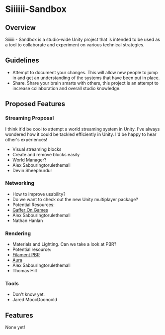 # Siiiiii-Sandbox

## Overview
Siiiiii - Sandbox is a studio-wide Unity project that is intended to be used as a tool to collaborate and experiment on various technical strategies.

## Guidelines
- Attempt to document your changes. This will allow new people to jump in and get an understanding of the systems that have been put in place.
- Share. Share your brain smarts with others, this project is an attempt to increase collaboration and overall studio knowledge.

## Proposed Features
### Streaming Proposal
I think it'd be cool to attempt a world streaming system in Unity. I've always wondered how it could be tackled efficiently in Unity. I'd be happy to hear other's experiences!
- Visual streaming blocks
- Create and remove blocks easily
- World Manager?
- Alex Sabouringtorulethemall
- Devin Sheephurdur

### Networking
- How to improve usability?
- Do we want to check out the new Unity multiplayer package?
- Potential Resources:
- [Gaffer On Games](https://gafferongames.com/)
- Alex Sabouringtorulethemall
- Nathan Hanlan

### Rendering
- Materials and Lighting. Can we take a look at PBR?
- Potential resource:
- [Filament PBR](https://google.github.io/filament/Filament.md.html)
- [Aura](https://assetstore.unity.com/packages/tools/particles-effects/aura-volumetric-lighting-111664)
- Alex Sabouringtorulethemall
- Thomas Hill

### Tools
- Don't know yet.
- Jared MoocDoonoold

## Features
None yet!